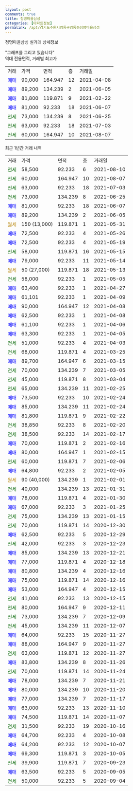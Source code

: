 ```yaml
---
layout: post
comments: true
title: 청명마을삼성
categories: [아파트정보]
permalink: /apt/경기도수원시영통구영통동청명마을삼성
---
```


청명마을삼성 실거래 상세정보

<script type="text/javascript">
  google.charts.load('current', {'packages':['line', 'corechart']});
  google.charts.setOnLoadCallback(drawChart);

  function drawChart() {
    var data = new google.visualization.DataTable();
    data.addColumn('date', '거래일');
    data.addColumn('number', "매매");
    data.addColumn('number', "전세");
    data.addColumn('number', "전매");

    data.addRows([[new Date(Date.parse("2021-08-10")), null, 58500, null], [new Date(Date.parse("2021-08-07")), null, 60000, null], [new Date(Date.parse("2021-07-03")), null, 63000, null], [new Date(Date.parse("2021-06-25")), null, 73000, null], [new Date(Date.parse("2021-06-07")), 81000, null, null], [new Date(Date.parse("2021-06-05")), 89200, null, null], [new Date(Date.parse("2021-05-31")), null, null, null], [new Date(Date.parse("2021-05-26")), 72500, null, null], [new Date(Date.parse("2021-05-19")), 72500, null, null], [new Date(Date.parse("2021-05-15")), null, 58000, null], [new Date(Date.parse("2021-05-14")), 79000, null, null], [new Date(Date.parse("2021-05-13")), null, null, null], [new Date(Date.parse("2021-05-05")), null, 58000, null], [new Date(Date.parse("2021-04-27")), 63400, null, null], [new Date(Date.parse("2021-04-09")), 61101, null, null], [new Date(Date.parse("2021-04-08")), 90000, null, null], [new Date(Date.parse("2021-04-08")), 62500, null, null], [new Date(Date.parse("2021-04-06")), 61100, null, null], [new Date(Date.parse("2021-04-05")), 63300, null, null], [new Date(Date.parse("2021-04-03")), null, 51000, null], [new Date(Date.parse("2021-03-25")), null, 68000, null], [new Date(Date.parse("2021-03-15")), 89700, null, null], [new Date(Date.parse("2021-03-05")), null, 70000, null], [new Date(Date.parse("2021-03-04")), null, 45000, null], [new Date(Date.parse("2021-02-25")), null, 65000, null], [new Date(Date.parse("2021-02-24")), 73500, null, null], [new Date(Date.parse("2021-02-24")), 85000, null, null], [new Date(Date.parse("2021-02-22")), 81800, null, null], [new Date(Date.parse("2021-02-20")), null, 38850, null], [new Date(Date.parse("2021-02-17")), null, 38500, null], [new Date(Date.parse("2021-02-16")), 70000, null, null], [new Date(Date.parse("2021-02-15")), 80000, null, null], [new Date(Date.parse("2021-02-06")), null, 60000, null], [new Date(Date.parse("2021-02-05")), 64800, null, null], [new Date(Date.parse("2021-02-01")), null, null, null], [new Date(Date.parse("2021-01-31")), null, 40000, null], [new Date(Date.parse("2021-01-30")), 78000, null, null], [new Date(Date.parse("2021-01-25")), 67000, null, null], [new Date(Date.parse("2021-01-15")), null, 75000, null], [new Date(Date.parse("2020-12-30")), null, 70000, null], [new Date(Date.parse("2020-12-29")), 62500, null, null], [new Date(Date.parse("2020-12-23")), null, 42000, null], [new Date(Date.parse("2020-12-21")), 85000, null, null], [new Date(Date.parse("2020-12-18")), 77000, null, null], [new Date(Date.parse("2020-12-16")), 80800, null, null], [new Date(Date.parse("2020-12-16")), 75000, null, null], [new Date(Date.parse("2020-12-15")), 53000, null, null], [new Date(Date.parse("2020-12-15")), null, 41000, null], [new Date(Date.parse("2020-12-11")), null, 80000, null], [new Date(Date.parse("2020-12-09")), null, 73000, null], [new Date(Date.parse("2020-12-07")), null, 45000, null], [new Date(Date.parse("2020-11-27")), 64000, null, null], [new Date(Date.parse("2020-11-27")), 88000, null, null], [new Date(Date.parse("2020-11-27")), null, 63000, null], [new Date(Date.parse("2020-11-26")), 83800, null, null], [new Date(Date.parse("2020-11-24")), null, 70000, null], [new Date(Date.parse("2020-11-21")), 78000, null, null], [new Date(Date.parse("2020-11-20")), 80000, null, null], [new Date(Date.parse("2020-11-17")), 77000, null, null], [new Date(Date.parse("2020-11-10")), 63000, null, null], [new Date(Date.parse("2020-11-07")), 74500, null, null], [new Date(Date.parse("2020-10-16")), null, 31500, null], [new Date(Date.parse("2020-10-08")), 64700, null, null], [new Date(Date.parse("2020-10-07")), 64200, null, null], [new Date(Date.parse("2020-10-05")), 69300, null, null], [new Date(Date.parse("2020-09-23")), null, 39900, null], [new Date(Date.parse("2020-09-05")), 63500, null, null], [new Date(Date.parse("2020-09-04")), null, 50000, null]]);

    var options = {
      hAxis: {
        format: 'yyyy/MM/dd'
      },    
      lineWidth: 0,
      pointsVisible: true,    
      title: '최근 1년간 유형별 실거래가 분포',
      legend: { position: 'bottom' }
    };

    var formatter = new google.visualization.NumberFormat({pattern:'###,###'} );
    formatter.format(data, 1);
    formatter.format(data, 2);
    
    setTimeout(function() {
        var chart = new google.visualization.LineChart(document.getElementById('columnchart_material'));
        chart.draw(data, (options));
        document.getElementById('loading').style.display = 'none';
    }, 1000);
  }
</script>


<div id="loading" style="z-index:20; display: block; margin-left: 0px">"그래프를 그리고 있습니다"</div>
<div id="columnchart_material" style="width: 95%; margin-left: 0px; display: block"></div>
<!-- contents start -->
역대 전용면적, 거래별 최고가
<table class="sortable">
    <tr>
      <td>거래</td>
      <td>가격</td>
      <td>면적</td>
      <td>층</td>
      <td>거래일</td>
    </tr>
        <tr>
          <td><a style="color: blue">매매</a></td>
          <td>90,000</td>
          <td>164.947</td>
          <td>12</td>
          <td>2021-04-08</td>
        </tr>            <tr>
          <td><a style="color: blue">매매</a></td>
          <td>89,200</td>
          <td>134.239</td>
          <td>2</td>
          <td>2021-06-05</td>
        </tr>            <tr>
          <td><a style="color: blue">매매</a></td>
          <td>81,800</td>
          <td>119.871</td>
          <td>9</td>
          <td>2021-02-22</td>
        </tr>            <tr>
          <td><a style="color: blue">매매</a></td>
          <td>81,000</td>
          <td>92.233</td>
          <td>18</td>
          <td>2021-06-07</td>
        </tr>        
        <tr>
              <td><a style="color: darkgreen">전세</a></td>
              <td>73,000</td>
              <td>134.239</td>
              <td>8</td>
              <td>2021-06-25</td>
            </tr>            <tr>
              <td><a style="color: darkgreen">전세</a></td>
              <td>63,000</td>
              <td>92.233</td>
              <td>18</td>
              <td>2021-07-03</td>
            </tr>            <tr>
              <td><a style="color: darkgreen">전세</a></td>
              <td>60,000</td>
              <td>164.947</td>
              <td>10</td>
              <td>2021-08-07</td>
            </tr>        
    
</table>

최근 1년간 거래 내역

<table class="sortable">
    <tr>
      <td>거래</td>
      <td>가격</td>
      <td>면적</td>
      <td>층</td>
      <td>거래일</td>
    </tr>
    <tr>
      <td><a style="color: darkgreen">전세</a></td>
      <td>58,500</td>
      <td>92.233</td>
      <td>6</td>
      <td>2021-08-10</td>
    </tr>          <tr>
      <td><a style="color: darkgreen">전세</a></td>
      <td>60,000</td>
      <td>164.947</td>
      <td>10</td>
      <td>2021-08-07</td>
    </tr>          <tr>
      <td><a style="color: darkgreen">전세</a></td>
      <td>63,000</td>
      <td>92.233</td>
      <td>18</td>
      <td>2021-07-03</td>
    </tr>          <tr>
      <td><a style="color: darkgreen">전세</a></td>
      <td>73,000</td>
      <td>134.239</td>
      <td>8</td>
      <td>2021-06-25</td>
    </tr>          <tr>
      <td><a style="color: blue">매매</a></td>
      <td>81,000</td>
      <td>92.233</td>
      <td>18</td>
      <td>2021-06-07</td>
    </tr>          <tr>
      <td><a style="color: blue">매매</a></td>
      <td>89,200</td>
      <td>134.239</td>
      <td>2</td>
      <td>2021-06-05</td>
    </tr>          <tr>
      <td><a style="color: darkgoldenrod">월세</a></td>
      <td>150 (13,000)</td>
      <td>119.871</td>
      <td>1</td>
      <td>2021-05-31</td>
    </tr>          <tr>
      <td><a style="color: blue">매매</a></td>
      <td>72,500</td>
      <td>92.233</td>
      <td>4</td>
      <td>2021-05-26</td>
    </tr>          <tr>
      <td><a style="color: blue">매매</a></td>
      <td>72,500</td>
      <td>92.233</td>
      <td>4</td>
      <td>2021-05-19</td>
    </tr>          <tr>
      <td><a style="color: darkgreen">전세</a></td>
      <td>58,000</td>
      <td>119.871</td>
      <td>16</td>
      <td>2021-05-15</td>
    </tr>          <tr>
      <td><a style="color: blue">매매</a></td>
      <td>79,000</td>
      <td>92.233</td>
      <td>11</td>
      <td>2021-05-14</td>
    </tr>          <tr>
      <td><a style="color: darkgoldenrod">월세</a></td>
      <td>50 (27,000)</td>
      <td>119.871</td>
      <td>18</td>
      <td>2021-05-13</td>
    </tr>          <tr>
      <td><a style="color: darkgreen">전세</a></td>
      <td>58,000</td>
      <td>92.233</td>
      <td>1</td>
      <td>2021-05-05</td>
    </tr>          <tr>
      <td><a style="color: blue">매매</a></td>
      <td>63,400</td>
      <td>92.233</td>
      <td>1</td>
      <td>2021-04-27</td>
    </tr>          <tr>
      <td><a style="color: blue">매매</a></td>
      <td>61,101</td>
      <td>92.233</td>
      <td>1</td>
      <td>2021-04-09</td>
    </tr>          <tr>
      <td><a style="color: blue">매매</a></td>
      <td>90,000</td>
      <td>164.947</td>
      <td>12</td>
      <td>2021-04-08</td>
    </tr>          <tr>
      <td><a style="color: blue">매매</a></td>
      <td>62,500</td>
      <td>92.233</td>
      <td>1</td>
      <td>2021-04-08</td>
    </tr>          <tr>
      <td><a style="color: blue">매매</a></td>
      <td>61,100</td>
      <td>92.233</td>
      <td>1</td>
      <td>2021-04-06</td>
    </tr>          <tr>
      <td><a style="color: blue">매매</a></td>
      <td>63,300</td>
      <td>92.233</td>
      <td>1</td>
      <td>2021-04-05</td>
    </tr>          <tr>
      <td><a style="color: darkgreen">전세</a></td>
      <td>51,000</td>
      <td>92.233</td>
      <td>4</td>
      <td>2021-04-03</td>
    </tr>          <tr>
      <td><a style="color: darkgreen">전세</a></td>
      <td>68,000</td>
      <td>119.871</td>
      <td>4</td>
      <td>2021-03-25</td>
    </tr>          <tr>
      <td><a style="color: blue">매매</a></td>
      <td>89,700</td>
      <td>164.947</td>
      <td>6</td>
      <td>2021-03-15</td>
    </tr>          <tr>
      <td><a style="color: darkgreen">전세</a></td>
      <td>70,000</td>
      <td>134.239</td>
      <td>7</td>
      <td>2021-03-05</td>
    </tr>          <tr>
      <td><a style="color: darkgreen">전세</a></td>
      <td>45,000</td>
      <td>119.871</td>
      <td>8</td>
      <td>2021-03-04</td>
    </tr>          <tr>
      <td><a style="color: darkgreen">전세</a></td>
      <td>65,000</td>
      <td>134.239</td>
      <td>11</td>
      <td>2021-02-25</td>
    </tr>          <tr>
      <td><a style="color: blue">매매</a></td>
      <td>73,500</td>
      <td>92.233</td>
      <td>10</td>
      <td>2021-02-24</td>
    </tr>          <tr>
      <td><a style="color: blue">매매</a></td>
      <td>85,000</td>
      <td>134.239</td>
      <td>11</td>
      <td>2021-02-24</td>
    </tr>          <tr>
      <td><a style="color: blue">매매</a></td>
      <td>81,800</td>
      <td>119.871</td>
      <td>9</td>
      <td>2021-02-22</td>
    </tr>          <tr>
      <td><a style="color: darkgreen">전세</a></td>
      <td>38,850</td>
      <td>92.233</td>
      <td>8</td>
      <td>2021-02-20</td>
    </tr>          <tr>
      <td><a style="color: darkgreen">전세</a></td>
      <td>38,500</td>
      <td>92.233</td>
      <td>14</td>
      <td>2021-02-17</td>
    </tr>          <tr>
      <td><a style="color: blue">매매</a></td>
      <td>70,000</td>
      <td>119.871</td>
      <td>2</td>
      <td>2021-02-16</td>
    </tr>          <tr>
      <td><a style="color: blue">매매</a></td>
      <td>80,000</td>
      <td>164.947</td>
      <td>1</td>
      <td>2021-02-15</td>
    </tr>          <tr>
      <td><a style="color: darkgreen">전세</a></td>
      <td>60,000</td>
      <td>119.871</td>
      <td>7</td>
      <td>2021-02-06</td>
    </tr>          <tr>
      <td><a style="color: blue">매매</a></td>
      <td>64,800</td>
      <td>92.233</td>
      <td>2</td>
      <td>2021-02-05</td>
    </tr>          <tr>
      <td><a style="color: darkgoldenrod">월세</a></td>
      <td>90 (40,000)</td>
      <td>134.239</td>
      <td>1</td>
      <td>2021-02-01</td>
    </tr>          <tr>
      <td><a style="color: darkgreen">전세</a></td>
      <td>40,000</td>
      <td>134.239</td>
      <td>13</td>
      <td>2021-01-31</td>
    </tr>          <tr>
      <td><a style="color: blue">매매</a></td>
      <td>78,000</td>
      <td>119.871</td>
      <td>4</td>
      <td>2021-01-30</td>
    </tr>          <tr>
      <td><a style="color: blue">매매</a></td>
      <td>67,000</td>
      <td>92.233</td>
      <td>3</td>
      <td>2021-01-25</td>
    </tr>          <tr>
      <td><a style="color: darkgreen">전세</a></td>
      <td>75,000</td>
      <td>134.239</td>
      <td>13</td>
      <td>2021-01-15</td>
    </tr>          <tr>
      <td><a style="color: darkgreen">전세</a></td>
      <td>70,000</td>
      <td>119.871</td>
      <td>14</td>
      <td>2020-12-30</td>
    </tr>          <tr>
      <td><a style="color: blue">매매</a></td>
      <td>62,500</td>
      <td>92.233</td>
      <td>5</td>
      <td>2020-12-29</td>
    </tr>          <tr>
      <td><a style="color: darkgreen">전세</a></td>
      <td>42,000</td>
      <td>92.233</td>
      <td>3</td>
      <td>2020-12-23</td>
    </tr>          <tr>
      <td><a style="color: blue">매매</a></td>
      <td>85,000</td>
      <td>134.239</td>
      <td>13</td>
      <td>2020-12-21</td>
    </tr>          <tr>
      <td><a style="color: blue">매매</a></td>
      <td>77,000</td>
      <td>119.871</td>
      <td>4</td>
      <td>2020-12-18</td>
    </tr>          <tr>
      <td><a style="color: blue">매매</a></td>
      <td>80,800</td>
      <td>134.239</td>
      <td>4</td>
      <td>2020-12-16</td>
    </tr>          <tr>
      <td><a style="color: blue">매매</a></td>
      <td>75,000</td>
      <td>119.871</td>
      <td>14</td>
      <td>2020-12-16</td>
    </tr>          <tr>
      <td><a style="color: blue">매매</a></td>
      <td>53,000</td>
      <td>164.947</td>
      <td>4</td>
      <td>2020-12-15</td>
    </tr>          <tr>
      <td><a style="color: darkgreen">전세</a></td>
      <td>41,000</td>
      <td>92.233</td>
      <td>13</td>
      <td>2020-12-15</td>
    </tr>          <tr>
      <td><a style="color: darkgreen">전세</a></td>
      <td>80,000</td>
      <td>164.947</td>
      <td>9</td>
      <td>2020-12-11</td>
    </tr>          <tr>
      <td><a style="color: darkgreen">전세</a></td>
      <td>73,000</td>
      <td>134.239</td>
      <td>7</td>
      <td>2020-12-09</td>
    </tr>          <tr>
      <td><a style="color: darkgreen">전세</a></td>
      <td>45,000</td>
      <td>134.239</td>
      <td>11</td>
      <td>2020-12-07</td>
    </tr>          <tr>
      <td><a style="color: blue">매매</a></td>
      <td>64,000</td>
      <td>92.233</td>
      <td>15</td>
      <td>2020-11-27</td>
    </tr>          <tr>
      <td><a style="color: blue">매매</a></td>
      <td>88,000</td>
      <td>164.947</td>
      <td>9</td>
      <td>2020-11-27</td>
    </tr>          <tr>
      <td><a style="color: darkgreen">전세</a></td>
      <td>63,000</td>
      <td>119.871</td>
      <td>12</td>
      <td>2020-11-27</td>
    </tr>          <tr>
      <td><a style="color: blue">매매</a></td>
      <td>83,800</td>
      <td>134.239</td>
      <td>8</td>
      <td>2020-11-26</td>
    </tr>          <tr>
      <td><a style="color: darkgreen">전세</a></td>
      <td>70,000</td>
      <td>119.871</td>
      <td>14</td>
      <td>2020-11-24</td>
    </tr>          <tr>
      <td><a style="color: blue">매매</a></td>
      <td>78,000</td>
      <td>134.239</td>
      <td>7</td>
      <td>2020-11-21</td>
    </tr>          <tr>
      <td><a style="color: blue">매매</a></td>
      <td>80,000</td>
      <td>134.239</td>
      <td>10</td>
      <td>2020-11-20</td>
    </tr>          <tr>
      <td><a style="color: blue">매매</a></td>
      <td>77,000</td>
      <td>134.239</td>
      <td>7</td>
      <td>2020-11-17</td>
    </tr>          <tr>
      <td><a style="color: blue">매매</a></td>
      <td>63,000</td>
      <td>92.233</td>
      <td>13</td>
      <td>2020-11-10</td>
    </tr>          <tr>
      <td><a style="color: blue">매매</a></td>
      <td>74,500</td>
      <td>119.871</td>
      <td>14</td>
      <td>2020-11-07</td>
    </tr>          <tr>
      <td><a style="color: darkgreen">전세</a></td>
      <td>31,500</td>
      <td>92.233</td>
      <td>19</td>
      <td>2020-10-16</td>
    </tr>          <tr>
      <td><a style="color: blue">매매</a></td>
      <td>64,700</td>
      <td>92.233</td>
      <td>4</td>
      <td>2020-10-08</td>
    </tr>          <tr>
      <td><a style="color: blue">매매</a></td>
      <td>64,200</td>
      <td>92.233</td>
      <td>12</td>
      <td>2020-10-07</td>
    </tr>          <tr>
      <td><a style="color: blue">매매</a></td>
      <td>69,300</td>
      <td>119.871</td>
      <td>3</td>
      <td>2020-10-05</td>
    </tr>          <tr>
      <td><a style="color: darkgreen">전세</a></td>
      <td>39,900</td>
      <td>119.871</td>
      <td>7</td>
      <td>2020-09-23</td>
    </tr>          <tr>
      <td><a style="color: blue">매매</a></td>
      <td>63,500</td>
      <td>92.233</td>
      <td>5</td>
      <td>2020-09-05</td>
    </tr>          <tr>
      <td><a style="color: darkgreen">전세</a></td>
      <td>50,000</td>
      <td>92.233</td>
      <td>5</td>
      <td>2020-09-04</td>
    </tr>      </table>
<!-- contents end -->    


